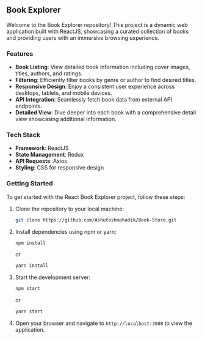 ## Book Explorer

Welcome to the Book Explorer repository! This project is a dynamic web application built with ReactJS, showcasing a curated collection of books and providing users with an immersive browsing experience.

### Features

- **Book Listing**: View detailed book information including cover images, titles, authors, and ratings.
- **Filtering**: Efficiently filter books by genre or author to find desired titles.
- **Responsive Design**: Enjoy a consistent user experience across desktops, tablets, and mobile devices.
- **API Integration**: Seamlessly fetch book data from external API endpoints.
- **Detailed View**: Dive deeper into each book with a comprehensive detail view showcasing additional information.

### Tech Stack

- **Framework**: ReactJS
- **State Management**: Redux
- **API Requests**: Axios
- **Styling**: CSS for responsive design

### Getting Started

To get started with the React Book Explorer project, follow these steps:

1. Clone the repository to your local machine:

   ```bash
   git clone https://github.com/Ashutoshmahadik/Book-Store.git
   ```

2. Install dependencies using npm or yarn:

   ```bash
   npm install
   ```

   or

   ```bash
   yarn install
   ```

3. Start the development server:

   ```bash
   npm start
   ```

   or

   ```bash
   yarn start
   ```

4. Open your browser and navigate to `http://localhost:3000` to view the application.
